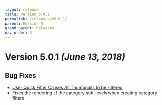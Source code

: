 ```yaml
---
layout: release
title: Version 5.0.1
permalink: /releases/v5.0.1/
parent: Version 5
grand_parent: Releases
nav_order: 2
---
```


# Version 5.0.1 *(June 13, 2018)*

## Bug Fixes

- [User Quick Filter Causes All Thumbnails to be Filtered](https://github.com/rthaut/DeviantArt-Filter/issues/46)
- Fixes the rendering of the category sub-levels when creating category filters
